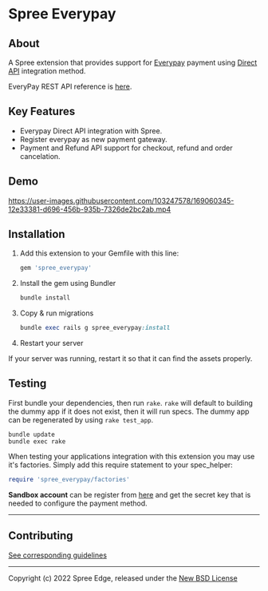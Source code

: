 # **Spree Everypay**

## **About**
A Spree extension that provides support for [Everypay](https://www.everypay.gr/) payment using [Direct API](https://docs.everypay.gr/accept-payments/direct-api/) integration method.

EveryPay REST API reference is [here](https://docs.everypay.gr/api-reference).

## **Key Features**
 * Everypay Direct API integration with Spree.
 * Register everypay as new payment gateway.
 * Payment and Refund API support for checkout, refund and order cancelation.

## **Demo**

https://user-images.githubusercontent.com/103247578/169060345-12e33381-d696-456b-935b-7326de2bc2ab.mp4


## **Installation**

1. Add this extension to your Gemfile with this line:

    ```ruby
    gem 'spree_everypay'
    ```

2. Install the gem using Bundler

    ```ruby
    bundle install
    ```

3. Copy & run migrations

    ```ruby
    bundle exec rails g spree_everypay:install
    ```

4. Restart your server

  If your server was running, restart it so that it can find the assets properly.

## Testing

First bundle your dependencies, then run `rake`. `rake` will default to building the dummy app if it does not exist, then it will run specs. The dummy app can be regenerated by using `rake test_app`.

```shell
bundle update
bundle exec rake
```


When testing your applications integration with this extension you may use it's factories.
Simply add this require statement to your spec_helper:

```ruby
require 'spree_everypay/factories'
```

**Sandbox account** can be register from [here](https://sandbox-dashboard.everypay.gr/register) and get the secret key that is needed to configure the payment method.

---

## Contributing

[See corresponding guidelines](https://github.com/bluebash-spree-contrib/spree_notes/blob/master/CONTRIBUTING.md)

---

Copyright (c) 2022 Spree Edge, released under the [New BSD License](https://github.com/spree-edge/spree_everypay/blob/master/LICENSE)
